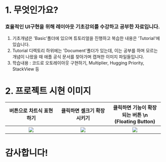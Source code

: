 
# 1. 무엇인가요?
### 효율적인 UI구현을 위해 레이아웃 기초강의를 수강하고 공부한 자료입니다.
1. 기초개념은 'Basic'폴더에 있으며 튜토리얼을 진행하고 복습한 내용은 'Tutorial'에 있습니다.
2. Tutorial 디렉토리 하위에는 'Document'폴더가 있는데, 이는 공부를 하며 모르는 개념이 나왔을 때 애플 공식 문서를 찾아가며 캡쳐한 이미지 파일들입니다.
3. 학습내용 : 코드로 오토레이아웃 구현하기, Multiplier, Hugging Priority, StackView 등

##


# 2. 프로젝트 시현 이미지
<table>
  <tr>
    <th width="30%">버튼으로 차트식 표현하기</th> <th width="30%">클릭하면 셀크기 확장시키기</th> <th width="30%">클릭하면 기능이 확장되는 버튼 \n
	  (Floating Button)</th>
  </tr>
  
  <tr>
    <th rowspan="9"><img src="https://user-images.githubusercontent.com/47823405/53236364-6f055600-36d7-11e9-8cfb-37d397f4ad42.gif"></th>
    <th rowspan="9"><img src="https://user-images.githubusercontent.com/47823405/53236367-7167b000-36d7-11e9-9857-e42effa3844e.gif"></th>
    <th rowspan="9"><img src="https://user-images.githubusercontent.com/47823405/53236368-7298dd00-36d7-11e9-8e5e-4645b288ab9f.gif"></th>
     </tr>
<table>
  

# 감사합니다!
	
